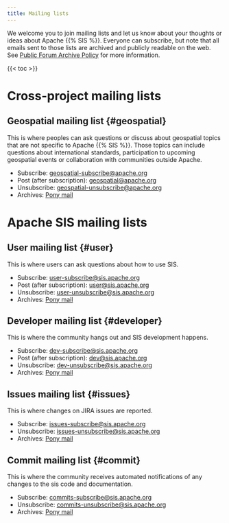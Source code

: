 ```yaml
---
title: Mailing lists
---
```


We welcome you to join mailing lists and let us know about your thoughts or ideas about Apache {{% SIS %}}.
Everyone can subscribe, but note that all emails sent to those lists are archived and publicly readable on the web.
See [Public Forum Archive Policy][policy] for more information.

{{< toc >}}


# Cross-project mailing lists

## Geospatial mailing list    {#geospatial}

This is where peoples can ask questions or discuss about geospatial topics that are not specific to Apache {{% SIS %}}.
Those topics can include questions about international standards, participation to upcoming geospatial events
or collaboration with communities outside Apache.

- Subscribe:   [geospatial-subscribe@apache.org][geo-sub]
- Post (after subscription): [geospatial@apache.org][geo-post]
- Unsubscribe: [geospatial-unsubscribe@apache.org][geo-unsub]
- Archives:    [Pony mail][geo-arch]


# Apache SIS mailing lists

## User mailing list    {#user}

This is where users can ask questions about how to use SIS.

- Subscribe:   [user-subscribe@sis.apache.org][usr-sub]
- Post (after subscription): [user@sis.apache.org][usr-post]
- Unsubscribe: [user-unsubscribe@sis.apache.org][usr-unsub]
- Archives:    [Pony mail][usr-arch]

## Developer mailing list    {#developer}

This is where the community hangs out and SIS development happens.

- Subscribe:   [dev-subscribe@sis.apache.org][dev-sub]
- Post (after subscription): [dev@sis.apache.org][dev-post]
- Unsubscribe: [dev-unsubscribe@sis.apache.org][dev-unsub]
- Archives:    [Pony mail][dev-arch]

## Issues mailing list    {#issues}

This is where changes on JIRA issues are reported.

- Subscribe:   [issues-subscribe@sis.apache.org][iss-sub]
- Unsubscribe: [issues-unsubscribe@sis.apache.org][iss-unsub]
- Archives:    [Pony mail][iss-arch]

## Commit mailing list    {#commit}

This is where the community receives automated notifications of
any changes to the sis code and documentation.

- Subscribe:   [commits-subscribe@sis.apache.org][com-sub]
- Unsubscribe: [commits-unsubscribe@sis.apache.org][com-unsub]
- Archives:    [Pony mail][com-arch]

[geo-sub]:   mailto:geospatial-subscribe@apache.org
[usr-sub]:   mailto:user-subscribe@sis.apache.org
[dev-sub]:   mailto:dev-subscribe@sis.apache.org
[iss-sub]:   mailto:issues-subscribe@sis.apache.org
[com-sub]:   mailto:commits-subscribe@sis.apache.org
[geo-post]:  mailto:geospatial@apache.org
[usr-post]:  mailto:user@sis.apache.org
[dev-post]:  mailto:dev@sis.apache.org
[geo-unsub]: mailto:geospatial-unsubscribe@apache.org
[usr-unsub]: mailto:user-unsubscribe@sis.apache.org
[dev-unsub]: mailto:dev-unsubscribe@sis.apache.org
[iss-unsub]: mailto:issues-unsubscribe@sis.apache.org
[com-unsub]: mailto:commits-unsubscribe@sis.apache.org
[geo-arch]:  https://lists.apache.org/list.html?geospatial@apache.org
[usr-arch]:  https://lists.apache.org/list.html?user@sis.apache.org
[dev-arch]:  https://lists.apache.org/list.html?dev@sis.apache.org
[iss-arch]:  https://lists.apache.org/list.html?issues@sis.apache.org
[com-arch]:  https://lists.apache.org/list.html?commits@sis.apache.org
[policy]:    http://www.apache.org/foundation/public-archives.html

